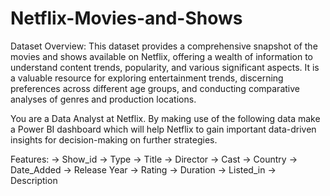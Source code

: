 # Netflix-Movies-and-Shows

Dataset Overview:
This dataset provides a comprehensive snapshot of the movies and shows available on Netflix, offering a wealth of information to understand content trends, popularity, and various significant aspects. It is a valuable resource for exploring entertainment trends, discerning preferences across different age groups, and conducting comparative analyses of genres and production locations.

You are a Data Analyst at Netflix. By making use of the following data make a Power BI dashboard which will help Netflix to gain important data-driven insights for decision-making on further strategies.

Features:
→ Show_id
→ Туре
→ Title
→ Director
→ Cast
→ Country
→ Date_Added
→ Release Year
→ Rating
→ Duration
→ Listed_in
→ Description

